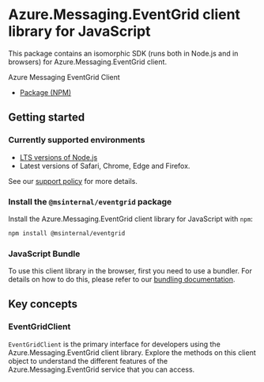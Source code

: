# Azure.Messaging.EventGrid client library for JavaScript

This package contains an isomorphic SDK (runs both in Node.js and in browsers) for Azure.Messaging.EventGrid client.

Azure Messaging EventGrid Client

- [Package (NPM)](https://www.npmjs.com/package/@msinternal/eventgrid)

## Getting started

### Currently supported environments

- [LTS versions of Node.js](https://github.com/nodejs/release#release-schedule)
- Latest versions of Safari, Chrome, Edge and Firefox.

See our [support policy](https://github.com/Azure/azure-sdk-for-js/blob/main/SUPPORT.md) for more details.


### Install the `@msinternal/eventgrid` package

Install the Azure.Messaging.EventGrid client library for JavaScript with `npm`:

```bash
npm install @msinternal/eventgrid
```



### JavaScript Bundle
To use this client library in the browser, first you need to use a bundler. For details on how to do this, please refer to our [bundling documentation](https://aka.ms/AzureSDKBundling).

## Key concepts

### EventGridClient

`EventGridClient` is the primary interface for developers using the Azure.Messaging.EventGrid client library. Explore the methods on this client object to understand the different features of the Azure.Messaging.EventGrid service that you can access.

